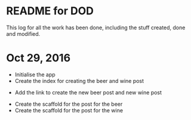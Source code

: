 # README for DOD

This log for all the work has been done, including the stuff created, done and modified.

# Oct 29, 2016
* Initialise the app
* Create the index for creating the beer and wine post
- Add the link to create the new beer post and new wine post
* Create the scaffold for the post for the beer
* Create the scaffold for the post for the wine